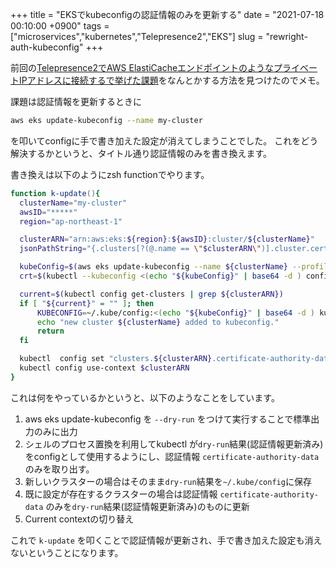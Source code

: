 +++
title = "EKSでkubeconfigの認証情報のみを更新する"
date = "2021-07-18 00:10:00 +0900"
tags = ["microservices","kubernetes","Telepresence2","EKS"]
slug = "rewright-auth-kubeconfig"
+++

前回の[Telepresence2でAWS ElastiCacheエンドポイントのようなプライベートIPアドレスに接続するで挙げた課題](https://www.biosugar0.com/posts/2021/07/telepresence2-also-proxy/#%E6%AE%8B%E3%81%95%E3%82%8C%E3%81%9F%E8%AA%B2%E9%A1%8C)をなんとかする方法を見つけたのでメモ。

課題は認証情報を更新するときに

```bash
aws eks update-kubeconfig --name my-cluster
```

を叩いてconfigに手で書き加えた設定が消えてしまうことでした。
これをどう解決するかというと、タイトル通り認証情報のみを書き換えます。

<!--more-->

書き換えは以下のようにzsh functionでやります。

```zsh
function k-update(){
  clusterName="my-cluster"
  awsID="*****"
  region="ap-northeast-1"

  clusterARN="arn:aws:eks:${region}:${awsID}:cluster/${clusterName}"
  jsonPathString="{.clusters[?(@.name == \"$clusterARN\")].cluster.certificate-authority-data}"

  kubeConfig=$(aws eks update-kubeconfig --name ${clusterName} --profile prd-admin --dry-run | base64)
  crt=$(kubectl --kubeconfig <(echo "${kubeConfig}" | base64 -d ) config view --raw -o jsonpath="${jsonPathString}")

  current=$(kubectl config get-clusters | grep ${clusterARN})
  if [ "${current}" = "" ]; then
      KUBECONFIG=~/.kube/config:<(echo "${kubeConfig}" | base64 -d ) kubectl config view --raw >| ~/.kube/config
      echo "new cluster ${clusterName} added to kubeconfig."
      return
  fi

  kubectl  config set "clusters.${clusterARN}.certificate-authority-data" "${crt}"
  kubectl config use-context $clusterARN
}
```

これは何をやっているかというと、以下のようなことをしています。

1. aws eks update-kubeconfig を `--dry-run` をつけて実行することで標準出力のみに出力
2. シェルのプロセス置換を利用してkubectl が`dry-run`結果(認証情報更新済み)をconfigとして使用するようにし、認証情報 `certificate-authority-data` のみを取り出す。
3. 新しいクラスターの場合はそのまま`dry-run`結果を`~/.kube/config`に保存
4. 既に設定が存在するクラスターの場合は認証情報 `certificate-authority-data` のみを`dry-run`結果(認証情報更新済み)のものに更新
5. Current contextの切り替え

これで `k-update` を叩くことで認証情報が更新され、手で書き加えた設定も消えないということになります。
